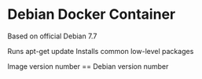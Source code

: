 Debian Docker Container
=======================

Based on official Debian 7.7

Runs apt-get update
Installs common low-level packages

Image version number == Debian version number

